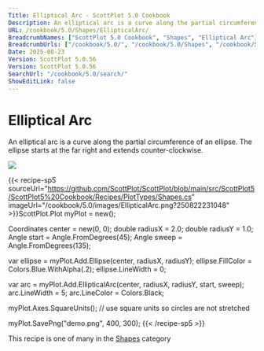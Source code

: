 ```yaml
---
Title: Elliptical Arc - ScottPlot 5.0 Cookbook
Description: An elliptical arc is a curve along the partial circumference of an ellipse. The ellipse starts at the far right and extends counter-clockwise.
URL: /cookbook/5.0/Shapes/EllipticalArc/
BreadcrumbNames: ["ScottPlot 5.0 Cookbook", "Shapes", "Elliptical Arc"]
BreadcrumbUrls: ["/cookbook/5.0/", "/cookbook/5.0/Shapes", "/cookbook/5.0/Shapes/EllipticalArc"]
Date: 2025-08-23
Version: ScottPlot 5.0.56
Version: ScottPlot 5.0.56
SearchUrl: "/cookbook/5.0/search/"
ShowEditLink: false
---
```



<div class='d-flex align-items-center mt-5'>
<h1 class='me-2 text-dark my-0 border-0'>Elliptical Arc</h1>
</div>

An elliptical arc is a curve along the partial circumference of an ellipse. The ellipse starts at the far right and extends counter-clockwise.

[![](/cookbook/5.0/images/EllipticalArc.png?250822231048)](/cookbook/5.0/images/EllipticalArc.png?250822231048)

{{< recipe-sp5 sourceUrl="https://github.com/ScottPlot/ScottPlot/blob/main/src/ScottPlot5/ScottPlot5%20Cookbook/Recipes/PlotTypes/Shapes.cs" imageUrl="/cookbook/5.0/images/EllipticalArc.png?250822231048" >}}ScottPlot.Plot myPlot = new();

Coordinates center = new(0, 0);
double radiusX = 2.0;
double radiusY = 1.0;
Angle start = Angle.FromDegrees(45);
Angle sweep = Angle.FromDegrees(135);

var ellipse = myPlot.Add.Ellipse(center, radiusX, radiusY);
ellipse.FillColor = Colors.Blue.WithAlpha(.2);
ellipse.LineWidth = 0;

var arc = myPlot.Add.EllipticalArc(center, radiusX, radiusY, start, sweep);
arc.LineWidth = 5;
arc.LineColor = Colors.Black;

myPlot.Axes.SquareUnits(); // use square units so circles are not stretched

myPlot.SavePng("demo.png", 400, 300);
{{< /recipe-sp5 >}}

<div class='my-5 text-center'>This recipe is one of many in the <a href='/cookbook/5.0/Shapes'>Shapes</a> category</div>


